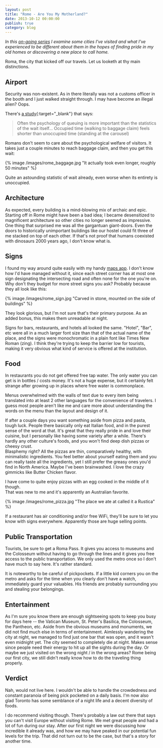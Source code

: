 ```yaml
---
layout: post
title: "Rome - Are You My Motherland?"
date: 2013-10-12 00:00:00
publish: true
category: blog
---
```


_In this [on-going series](/post/are-you-my-motherland) I examine some cities 
I've visited and what I've experienced to be different about them in the hopes 
of finding pride in my old homes or discovering a new place to call home._

Roma, the city that kicked off our travels. Let us looketh at thy main 
distinctions.

## Airport ##

Security was non-existent. As in there literally was not a customs officer in 
the booth and I just walked straight through. I may have become an illegal 
alien? Oops.

There's [a study](http://www.nytimes.com/2012/08/19/opinion/sunday/why-waiting-in-line-is-torture.html?pagewanted=all){:target="_blank"} that says:

> Often the psychology of queuing is more important than the statistics of the 
wait itself... Occupied time (walking to baggage claim) feels shorter than 
unoccupied time (standing at the carousel)

Romans don't seem to care about the psychological welfare of visitors. It takes 
just a couple minutes to reach baggage claim, and then you get this wait:

{% image /images/rome_baggage.jpg "It actually took even longer, roughly 50 minutes" %}

Quite an astounding statistic of wait already, even worse when its entirety is 
unoccupied.

## Architecture ##

As expected, every building is a mind-blowing mix of archaic and epic. Starting 
off in Rome might have been a bad idea; I became desensitized to magnificent 
architecture so other cities no longer seemed as impressive. One thing that 
surprised me was all the gargantuan giant-doors. Even the doors to historically 
unimportant buildings like our hostel could fit three of me stacked on top of 
each other. If that's not proof that humans coexisted with dinosaurs 2000 years 
ago, I don't know what is.

## Signs ##

I found my way around quite easily with my handy [maps app](http://mapswith.me/en/home). I don't know how I'd have managed without it, since each street corner has at most one sign designating the intersecting road and often none for the one you're on.  Why don't they budget for more street signs you ask? Probably because they all look like this:

{% image /images/rome_sign.jpg "Carved in stone, mounted on the side of buildings" %}

They look glorious, but I'm not sure that's their primary purpose. As an added 
bonus, this makes them unreadable at night.

Signs for bars, restaurants, and hotels all looked the same. "Hotel", "Bar", etc 
were all in a much larger font size than that of the actual name of the place, 
and the signs were monochromatic in a plain font like Times New Roman (zing). I 
think they're trying to keep the barrier low for tourists, making it very 
obvious what kind of service is offered at the institution.

## Food ##

In restaurants you do not get offered free tap water. The only water you can get 
is in bottles / costs money. It's not a huge expense, but it certainly felt
strange after growing up in places where free water is commonplace.

Menus overwhelmed with the walls of text due to every item being translated into 
at least 2 other languages for the convenience of travelers. I guess most people 
aren't like me and care more about understanding the words on the menu than the 
layout and design of it.

If after a couple days you want something aside from pizza and pasta, tough 
luck. People there basically only eat Italian food, and in the purest sense of 
the word at that. It's great that they really pride in and love their cuisine, 
but I personally like having some variety after a while. There's hardly any 
other culture's foods, and you won't find deep dish pizzas or cheesy crust.  
Blasphemy right? All the pizzas are thin, comparatively healthy, with 
minimalistic ingredients. You feel better about yourself eating them and you can 
really taste all the ingredients, yet I still prefer the greasy ones you'd find 
in North America. Maybe I've been brainwashed. I love the crazy gimmicks like 
Butter Chicken flavor.

I have come to quite enjoy pizzas with an egg cooked in the middle of it though.  
That was new to me and it's apparently an Australian favorite.

{% image /images/rome_pizza.jpg "The place we ate at called it a Rustica" %}

If a restaurant has air conditioning and/or free WiFi, they'll be sure to let 
you know with signs everywhere. Apparently those are huge selling points.

## Public Transportation ##

Tourists, be sure to get a Roma Pass. It gives you access to museums and the 
Colosseum without having to go through the lines and it gives you free access to 
the public transportation. We only used the metro once so I don't have much to 
say here. It's rather standard.

It is noteworthy to be careful of pickpockets.  If a little kid corners you on 
the metro and asks for the time when you clearly don't have a watch, immediately 
guard your valuables. His friends are probably surrounding you and stealing your 
belongings.

## Entertainment ##

As I'm sure you know there are enough sightseeing spots to keep you busy for 
days here -- the Vatican Museum, St. Peter's Basilica, the Colosseum, the 
Pantheon, etc. Aside from the obvious museums and monuments, we did not find 
much else in terms of entertainment. Aimlessly wandering the city at night, we 
managed to find just one bar that was open, and it wasn't even midnight yet. The 
city seemed to completely die at night. Makes sense since people need their 
energy to hit up all the sights during the day. Or maybe we just visited on the 
wrong night / in the wrong areas? Rome being our first city, we still didn't 
really know how to do the traveling thing properly.

## Verdict ##

Nah, would not live here. I wouldn't be able to handle the crowdedness and 
constant paranoia of being pick pocketed on a daily basis. I'm now also glad 
Toronto has some semblance of a night life and a decent diversity of foods.

I do recommend visiting though. There's probably a law out there that says you 
can't visit Europe without visiting Rome. We met great people and had a lot of 
fun during our stay. After our first night we were discussing how incredible it 
already was, and how we may have peaked in our potential fun levels for the 
trip. That did not turn out to be the case, but that's a story for another time.
